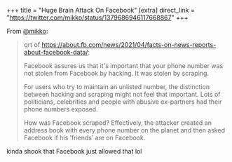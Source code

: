 +++
title = "Huge Brain Attack On Facebook"
[extra]
direct_link = "https://twitter.com/mikko/status/1379686946117668867"
+++

From [@mikko](https://twitter.com/mikko):

> qrt of <https://about.fb.com/news/2021/04/facts-on-news-reports-about-facebook-data/>:
>
> Facebook assures us that it's important that your phone number was not stolen from Facebook by hacking. It was stolen by scraping.
>
> For users who try to maintain an unlisted number, the distinction between hacking and scraping might not feel that important. Lots of politicians, celebrities and people with abusive ex-partners had their phone numbers exposed.
>
> How was Facebook scraped? Effectively, the attacker created an address book with every phone number on the planet and then asked Facebook if his ’friends’ are on Facebook.

kinda shook that Facebook just allowed that lol
